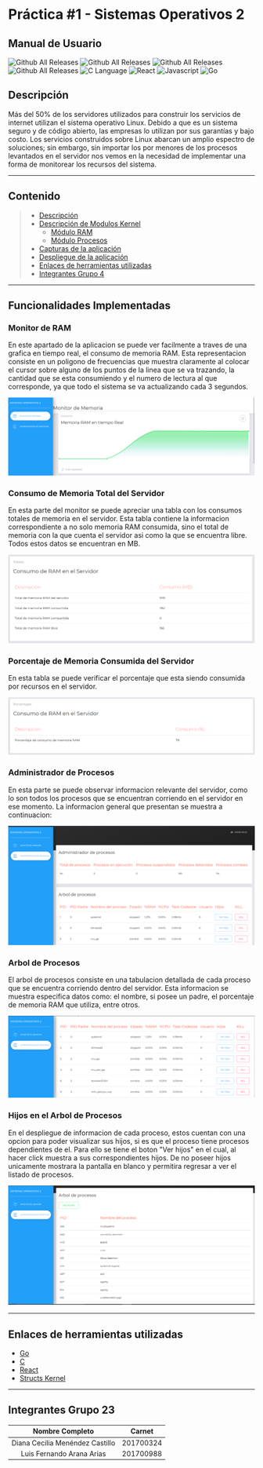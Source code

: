 <h1> <b> Práctica #1 - Sistemas Operativos 2 </b> </h1>

<h2> <b> Manual de Usuario</b> </h2>

![Github All Releases](https://img.shields.io/badge/Version-1.0-green)
![Github All Releases](https://img.shields.io/badge/Curso-Sistemas%20Operativos%202-blue)
![Github All Releases](https://img.shields.io/badge/Grupo-23-red)
![Github All Releases](https://img.shields.io/badge/Practica-1-orange)
![C Language](https://img.shields.io/badge/Kernel_Module-gray?style=flat-square&logo=c)
![React](https://img.shields.io/badge/React-gray?style=flat-square&logo=react)
![Javascript](https://img.shields.io/badge/Javascript-gray?style=flat-square&logo=javascript)
![Go](https://img.shields.io/badge/Go-gray?style=flat-square&logo=Go)

## **Descripción**

Más del 50% de los servidores utilizados para construir los servicios de internet utilizan el sistema 
operativo Linux. Debido a que es un sistema seguro y de código abierto, las empresas lo utilizan por 
sus garantías y bajo costo. 
Los servicios construidos sobre Linux abarcan un amplio espectro de soluciones; sin embargo, sin 
importar los por menores de los procesos levantados en el servidor nos vemos en la necesidad de 
implementar una forma de monitorear los recursos del sistema.

---

## **Contenido**

> * [Descripción](#Descripción)
> * [Descripción de Modulos Kernel](#Descripción-de-Modulos-Kernel)
>   * [Módulo RAM](#Módulo-RAM)
>   * [Módulo Procesos](#Módulo-Procesos)
> * [Capturas de la aplicación](#Capturas-de-la-aplicación)
> * [Despliegue de la aplicación](#Despliegue-de-la-aplicación)
> * [Enlaces de herramientas utilizadas](#Enlaces-de-herramientas-utilizadas)
> * [Integrantes Grupo 4](#Integrantes-Grupo-4)

---

## **Funcionalidades Implementadas**

### **Monitor de RAM**

  En este apartado de la aplicacion se puede ver facilmente a traves de una grafica en tiempo real, el consumo de memoria RAM. Esta representacion consiste en un poligono de frecuencias que muestra claramente al colocar el cursor sobre alguno de los puntos de la linea que se va trazando, la cantidad que se esta consumiendo y el numero de lectura al que corresponde, ya que todo el sistema se va actualizando cada 3 segundos.
  
![Screenshot](monitor.PNG)

### **Consumo de Memoria Total del Servidor**

  En esta parte del monitor se puede apreciar una tabla con los consumos totales de memoria en el servidor. Esta tabla contiene la informacion correspondiente a no solo memoria RAM consumida, sino el total de memoria con la que cuenta el servidor asi como la que se encuentra libre. Todos estos datos se encuentran en MB.

![Screenshot](totalram.PNG)

### **Porcentaje de Memoria Consumida del Servidor**

  En esta tabla se puede verificar el porcentaje que esta siendo consumida por recursos en el servidor.
  
![Screenshot](porcentajeram.PNG)

### **Administrador de Procesos**
  
  En esta parte se puede observar informacion relevante del servidor, como lo son todos los procesos que se encuentran corriendo en el servidor en ese momento. La informacion general que presentan se muestra a continuacion:
  
![Screenshot](captura3.PNG)

### **Arbol de Procesos**

  El arbol de procesos consiste en una tabulacion detallada de cada proceso que se encuentra corriendo dentro del servidor. Esta informacion se muestra especifica datos como: el nombre, si posee un padre, el porcentaje de memoria RAM que utiliza, entre otros.
  
![Screenshot](captura4.PNG)

### **Hijos en el Arbol de Procesos**

  En el despliegue de informacion de cada proceso, estos cuentan con una opcion para poder visualizar sus hijos, si es que el proceso tiene procesos dependientes de el. Para ello se tiene el boton "Ver hijos" en el cual, al hacer click muestra a sus correspondientes hijos. De no poseer hijos unicamente mostrara la pantalla en blanco y permitira regresar a ver el listado de procesos.
  
 ![Screenshot](img/hijos.PNG)

---

## **Enlaces de herramientas utilizadas**

- [Go](https://golang.org/)
- [C](https://www.cprogramming.com/)
- [React](https://es.reactjs.org/)
- [Structs Kernel](https://docs.huihoo.com/doxygen/linux/kernel/3.7/annotated.html)

---

## **Integrantes Grupo 23**

| Nombre Completo | Carnet |
| :----: | :----: |
| Diana Cecilia Menéndez Castillo | 201700324 |
| Luis Fernando Arana Arias | 201700988 |
